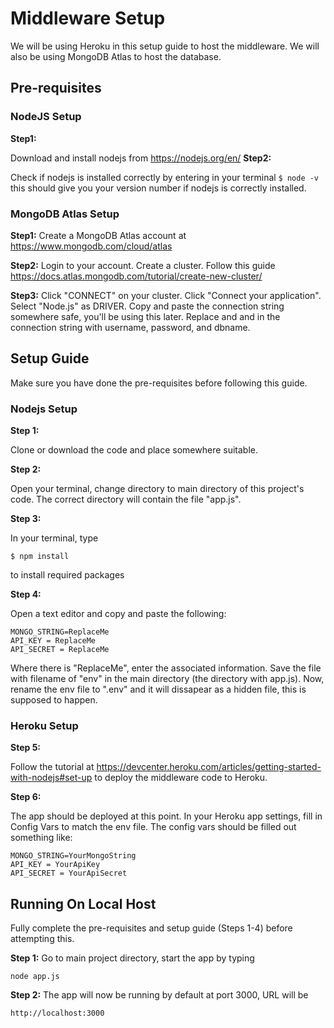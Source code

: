 # Middleware Setup
We will be using Heroku in this setup guide to host the middleware. We will also be using MongoDB Atlas to host the database.

## Pre-requisites
### NodeJS Setup
**Step1:**

Download and install nodejs from https://nodejs.org/en/
**Step2:**

Check if nodejs is installed correctly by entering in your terminal
`$ node -v`
this should give you your version number if nodejs is correctly installed.

### MongoDB Atlas Setup
**Step1:**
Create a MongoDB Atlas account at https://www.mongodb.com/cloud/atlas

**Step2:**
Login to your account. Create a cluster. Follow this guide https://docs.atlas.mongodb.com/tutorial/create-new-cluster/

**Step3:**
Click "CONNECT" on your cluster. Click "Connect your application". Select "Node.js" as DRIVER. Copy and paste the connection string somewhere safe, you'll be using this later. Replace <username> and <password> and <dbname> in the connection string with username, password, and dbname.

## Setup Guide
Make sure you have done the pre-requisites before following this guide. 

### Nodejs Setup
**Step 1:** 

Clone or download the code and place somewhere suitable.

**Step 2:** 

Open your terminal, change directory to main directory of this project's code. The correct directory will contain the file "app.js".

**Step 3:**

In your terminal, type
```
$ npm install
```
to install required packages

**Step 4:**

Open a text editor and copy and paste the following:

```
MONGO_STRING=ReplaceMe
API_KEY = ReplaceMe
API_SECRET = ReplaceMe
```

Where there is "ReplaceMe", enter the associated information. Save the file with filename of "env" in the main directory (the directory with app.js). Now, rename the env file to ".env" and it will dissapear as a hidden file, this is supposed to happen.

### Heroku Setup
**Step 5:**

Follow the tutorial at https://devcenter.heroku.com/articles/getting-started-with-nodejs#set-up to deploy the middleware code to Heroku.

**Step 6:**

The app should be deployed at this point. In your Heroku app settings, fill in Config Vars to match the env file. The config vars should be filled out something like:

```
MONGO_STRING=YourMongoString
API_KEY = YourApiKey
API_SECRET = YourApiSecret
```

## Running On Local Host

Fully complete the pre-requisites and setup guide (Steps 1-4) before attempting this.

**Step 1:**
Go to main project directory, start the app by typing

```
node app.js
```

**Step 2:**
The app will now be running by default at port 3000, URL will be

```
http://localhost:3000
```
